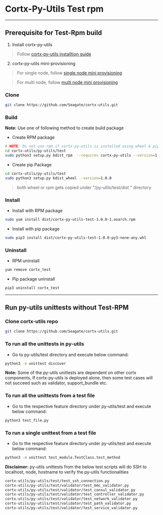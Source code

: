 <!--                                                                            
CORTX-Py-Utils: CORTX Python common library.                                    
Copyright (c) 2021 Seagate Technology LLC and/or its Affiliates                 
This program is free software: you can redistribute it and/or modify            
it under the terms of the GNU Affero General Public License as published        
by the Free Software Foundation, either version 3 of the License, or            
(at your option) any later version.                                             
This program is distributed in the hope that it will be useful,                 
but WITHOUT ANY WARRANTY; without even the implied warranty of                  
MERCHANTABILITY or FITNESS FOR A PARTICULAR PURPOSE. See the                    
GNU Affero General Public License for more details.                             
You should have received a copy of the GNU Affero General Public License        
along with this program. If not, see <https://www.gnu.org/licenses/>.           
For any questions about this software or licensing,                             
please email opensource@seagate.com or cortx-questions@seagate.com.             
-->

# Cortx-Py-Utils Test rpm

---

## Prerequisite for Test-Rpm build

1. Install cortx-py-utils

> Follow [cortx-py-utils installtion guide](https://github.com/Seagate/cortx-utils/blob/main/py-utils/README.md "cortx-py-utils installation")

2.  cortx-py-utils mini-provisioning

> For single node, follow [single node mini provisioning](https://github.com/Seagate/cortx-utils/wiki/%22cortx-py-utils%22-single-node-manual-provisioning "single node mini provisioning")

> For multi node, follow [multi node mini provisioning](https://github.com/Seagate/cortx-utils/wiki/cortx-py-utils-multi-node-manual-provisioning "multi node mini provisioning")

### Clone

```bash
git clone https://github.com/Seagate/cortx-utils.git
```

### Build

**Note:** Use one of following method to create build package

- Create RPM package

```bash
# NOTE: Do not use rpm if cortx-py-utils is installed using wheel & pip
cd cortx-utils/py-utils/test
sudo python3 setup.py bdist_rpm  --requires cortx-py-utils --version=1.0.0 --post-install test-post-install --post-uninstall test-post-uninstall
```

- Create pip Package

```bash
cd cortx-utils/py-utils/test
sudo python3 setup.py bdist_wheel --version=1.0.0
```

> both wheel or rpm gets copied under "/py-utils/test/dist " directory

### Install

- Install with RPM package

```sh
sudo yum install dist/cortx-py-utils-test-1.0.0-1.noarch.rpm
```

- Install with pip package

```bash
sudo pip3 install dist/cortx-py-utils-test-1.0.0-py3-none-any.whl
```

### Uninstall

- RPM uninstall

```bash
yum remove cortx_test
```

- Pip package uninstall

```bash
pip3 uninstall cortx_test
```

---

## Run py-utils unittests without Test-RPM

### Clone cortx-utils repo

```bash
git clone https://github.com/Seagate/cortx-utils.git
```

### To run all the unittests in py-utils

-   Go to py-utils/test directory and execute below command:

```bash
python3 -m unittest discover
```

**Note:** Some of the py-utils unittests are dependent on other cortx components, If cortx-py-utils is deployed alone, then some test cases will not succeed such as validator, support_bundle etc.

### To run all the unittests from a test file

-   Go to the respective feature directory under py-utils/test and execute below command:

```bash
python3 test_file.py
```

### To run a single unittest from a test file

-   Go to the respective feature directory under py-utils/test and execute below command:

```bash
python3 -m unittest test_module.TestClass.test_method
```

**Disclaimer:** py-utils unittests from the below test scripts will do SSH to localhost, node, hostname to verify the py-utils functionalities

```bash
cortx-utils/py-utils/test/test_ssh_connection.py
cortx-utils/py-utils/test/validator/test_bmc_validator.py
cortx-utils/py-utils/test/validator/test_consul_validator.py
cortx-utils/py-utils/test/validator/test_controller_validator.py
cortx-utils/py-utils/test/validator/test_network_validator.py
cortx-utils/py-utils/test/validator/test_path_validator.py
cortx-utils/py-utils/test/validator/test_service_validator.py
```
